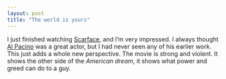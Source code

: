 ```yaml
---
layout: post
title: "The world is yours"
---
```


I just finished watching [Scarface](http://www.imdb.com/title/tt0086250/), and I’m very impressed. I always thought [Al Pacino](http://www.imdb.com/name/nm0000199/) was a great actor, but I had never seen any of his earlier work. This just adds a whole new perspective. The movie is strong and violent. It shows the other side of the *American dream*, it shows what power and greed can do to a guy.